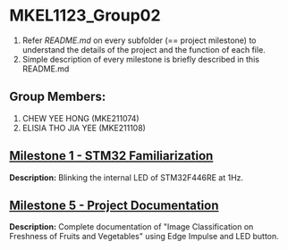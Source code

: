 # MKEL1123_Group02
1. Refer _README.md_ on every subfolder (== project milestone) to understand the details of the project and the function of each file. 
2. Simple description of every milestone is briefly described in this README.md

## Group Members: 
1. CHEW YEE HONG (MKE211074)
2. ELISIA THO JIA YEE (MKE211108)

## [Milestone 1 - STM32 Familiarization](https://github.com/yeehongchew/MKEL1123_Group02/tree/main/milestone1)
**Description:** Blinking the internal LED of STM32F446RE at 1Hz.

## [Milestone 5 - Project Documentation](https://github.com/yeehongchew/MKEL1123_Group02/blob/main/milestone5/README.md)
**Description:** Complete documentation of "Image Classification on Freshness of Fruits and Vegetables" using Edge Impulse and LED button.
